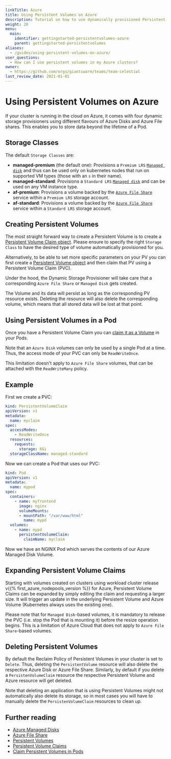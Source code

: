```yaml
---
linkTitle: Azure
title: Using Persistent Volumes on Azure
description: Tutorial on how to use dynamically provisioned Persistent Volumes on a cluster running on Azure Cloud
weight: 20
menu:
  main:
    identifier: gettingstarted-persistentvolumes-azure
    parent: gettingstarted-persistentvolumes
aliases:
  - /guides/using-persistent-volumes-on-azure/
user_questions:
  - How can I use persistent volumes in my Azure clusters?
owner:
  - https://github.com/orgs/giantswarm/teams/team-celestial
last_review_date: 2021-01-01
---
```


# Using Persistent Volumes on Azure

If your cluster is running in the cloud on Azure, it comes with four dynamic storage provisioners using different flavours of Azure Disks and Azure File shares. This enables you to store data beyond the lifetime of a Pod.

## Storage Classes

The default `Storage Classes` are:

- **managed-premium** (the default one): Provisions a `Premium LRS` [`Managed disk`](https://docs.microsoft.com/en-us/azure/virtual-machines/managed-disks-overview) and thus can be used only on kubernetes nodes that run on supported VM types (those with an `s` in their name).
- **managed-standard**: Provisions a `Standard LRS` [`Managed disk`](https://docs.microsoft.com/en-us/azure/virtual-machines/managed-disks-overview) and can be used on any VM instance type.
- **af-premium**: Provisions a volume backed by the [`Azure File Share`](https://azure.microsoft.com/en-us/services/storage/files/) service within a `Premium LRS` storage account.
- **af-standard**: Provisions a volume backed by the [`Azure File Share`](https://azure.microsoft.com/en-us/services/storage/files/) service within a `Standard LRS` storage account.

## Creating Persistent Volumes

The most straight forward way to create a Persistent Volume is to create a [Persistent Volume Claim object](https://kubernetes.io/docs/concepts/storage/persistent-volumes/#persistentvolumeclaims).
Please ensure to specify the right `Storage Class` to have the desired type of volume automatically provisioned for you.

Alternatively, to be able to set more specific parameters on your PV you can first create a [Persistent Volume object](https://kubernetes.io/docs/concepts/storage/persistent-volumes/#persistent-volumes) and then claim that PV using a Persistent Volume Claim (PVC).

Under the hood, the Dynamic Storage Provisioner will take care that a corresponding `Azure File Share` or `Managed Disk` gets created.

The Volume and its data will persist as long as the corresponding PV resource exists. Deleting the resource will also delete the corresponding volume, which means that all stored data will be lost at that point.

## Using Persistent Volumes in a Pod

Once you have a Persistent Volume Claim you can [claim it as a Volume](https://kubernetes.io/docs/concepts/storage/persistent-volumes/#claims-as-volumes) in your Pods.

Note that an `Azure Disk` volumes can only be used by a single Pod at a time. Thus, the access mode of your PVC can only be `ReadWriteOnce`.

This limitation doesn't apply to `Azure File Share` volumes, that can be attached with the `ReadWriteMany` policy.

## Example

First we create a PVC:

```yaml
kind: PersistentVolumeClaim
apiVersion: v1
metadata:
  name: myclaim
spec:
  accessModes:
    - ReadWriteOnce
  resources:
    requests:
      storage: 6Gi
  storageClassName: managed-standard
```

Now we can create a Pod that uses our PVC:

```yaml
kind: Pod
apiVersion: v1
metadata:
  name: mypod
spec:
  containers:
    - name: myfrontend
      image: nginx
      volumeMounts:
      - mountPath: "/var/www/html"
        name: mypd
  volumes:
    - name: mypd
      persistentVolumeClaim:
        claimName: myclaim
```

Now we have an NGINX Pod which serves the contents of our Azure Managed Disk Volume.

## Expanding Persistent Volume Claims

Starting with volumes created on clusters using workload cluster release v{{% first_azure_nodepools_version %}} for Azure, Persistent Volume Claims can be expanded by simply editing the claim and requesting a larger size.
It will trigger an update in the underlying Persistent Volume and Azure Volume (Kubernetes always uses the existing one).

Please note that for `Managed Disk`-based volumes, it is mandatory to release the PVC (i.e. stop the Pod that is mounting it) before the resize operation begins.
This is a limitation of Azure Cloud that does not apply to `Azure File Share`-based volumes.

## Deleting Persistent Volumes

By default the Reclaim Policy of Persistent Volumes in your cluster is set to `Delete`. Thus, deleting the `PersistentVolume` resource will also delete the respective Azure Disk or Azure File Share.
Similarly, by default if you delete a `PersistenVolumeClaim` resource the respective Persistent Volume and Azure resource will get deleted.

Note that deleting an application that is using Persistent Volumes might not automatically also delete its storage, so in most cases you will have to manually delete the `PersistenVolumeClaim` resources to clean up.

## Further reading

- [Azure Managed Disks](https://docs.microsoft.com/en-us/azure/virtual-machines/managed-disks-overview)
- [Azure File Share](https://azure.microsoft.com/en-us/services/storage/files/)
- [Persistent Volumes](https://kubernetes.io/docs/concepts/storage/persistent-volumes/#persistent-volumes)
- [Persistent Volume Claims](https://kubernetes.io/docs/concepts/storage/persistent-volumes/#persistentvolumeclaims)
- [Claim Persistent Volumes in Pods](https://kubernetes.io/docs/concepts/storage/persistent-volumes/#claims-as-volumes)
